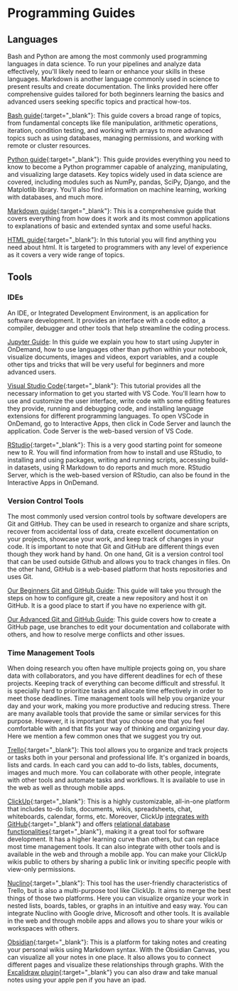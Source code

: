 # Programming Guides

## Languages

Bash and Python are among the most commonly used programming languages in data science. To run your pipelines and analyze data effectively, you'll likely need to learn or enhance your skills in these languages. Markdown is another language commonly used in science to present results and create documentation. The links provided here offer comprehensive guides tailored for both beginners learning the basics and advanced users seeking specific topics and practical how-tos.

[Bash guide](https://monicagiraldochica.github.io/bash_tutorial/){:target="_blank"}: This guide covers a broad range of topics, from fundamental concepts like file manipulation, arithmetic operations, iteration, condition testing, and working with arrays to more advanced topics such as using databases, managing permissions, and working with remote or cluster resources.

[Python guide](https://www.w3schools.com/python/){:target="_blank"}: This guide provides everything you need to know to become a Python programmer capable of analyzing, manipulating, and visualizing large datasets. Key topics widely used in data science are covered, including modules such as NumPy, pandas, SciPy, Django, and the Matplotlib library. You'll also find information on machine learning, working with databases, and much more.

[Markdown guide](https://www.markdownguide.org/getting-started/){:target="_blank"}: This is a comprehensive guide that covers everything from how does it work and its most common applications to explanations of basic and extended syntax and some useful hacks.

[HTML guide](https://www.w3schools.com/Html/){:target="_blank"}: In this tutorial you will find anything you need about html. It is targeted to programmers with any level of experience as it covers a very wide range of topics.

## Tools

### IDEs

An IDE, or Integrated Development Environment, is an application for software development. It provides an interface with a code editor, a compiler, debugger and other tools that help streamline the coding process.

[Jupyter Guide](jupyter.md): In this guide we explain you how to start using Jupyter in OnDemand, how to use languages other than python within your notebook, visualize documents, images and videos, export variables, and a couple other tips and tricks that will be very useful for beginners and more advanced users.

[Visual Studio Code](https://code.visualstudio.com/docs/getstarted/getting-started){:target="_blank"}: This tutorial provides all the necessary information to get you started with VS Code. You'll learn how to use and customize the user interface, write code with some editing features they provide, running and debugging code, and installing language extensions for different programming languages. To open VSCode in OnDemand, go to Interactive Apps, then click in Code Server and launch the application. Code Server is the web-based version of VS Code.

[RStudio](https://www.dataquest.io/blog/tutorial-getting-started-with-r-and-rstudio/){:target="_blank"}: This is a very good starting point for someone new to R. You will find information from how to install and use RStudio, to installing and using packages, writing and running scripts, accessing build-in datasets, using R Markdown to do reports and much more. RStudio Server, which is the web-based version of RStudio, can also be found in the Interactive Apps in OnDemand.

### Version Control Tools

The most commonly used version control tools by software developers are Git and GitHub. They can be used in research to organize and share scripts, recover from accidental loss of data, create excellent documentation on your projects, showcase your work, and keep track of changes in your code. It is important to note that Git and GitHub are different things even though they work hand by hand. On one hand, Git is a version control tool that can be used outside Github and allows you to track changes in files. On the other hand, GitHub is a web-based platform that hosts repositories and uses Git.

[Our Beginners Git and GitHub Guide](../software/git.md): This guide will take you through the steps on how to configure git, create a new repository and host it on GitHub. It is a good place to start if you have no experience with git.

[Our Advanced Git and GitHub Guide](../software/advanced_git.md): This guide covers how to create a GitHub page, use branches to edit your documentation and collaborate with others, and how to resolve merge conflicts and other issues.

### Time Management Tools

When doing research you often have multiple projects going on, you share data with collaborators, and you have different deadlines for ech of these projects. Keeping track of everything can become difficult and stressful. It is specially hard to prioritize tasks and allocate time effectively in order to meet those deadlines. Time management tools will help you organize your day and your work, making you more productive and reducing stress. There are many available tools that provide the same or similar services for this purpose. However, it is important that you choose one that you feel comfortable with and that fits your way of thinking and organizing your day. Here we mention a few common ones that we suggest you try out.

[Trello](https://trello.com/guide){:target="_blank"}: This tool allows you to organize and track projects or tasks both in your personal and professional life. It's organized in boards, lists and cards. In each card you can add to-do lists, tables, documents, images and much more. You can collaborate with other people, integrate with other tools and automate tasks and workflows. It is available to use in the web as well as through mobile apps.

[ClickUp](https://university.clickup.com/page/course-catalog){:target="_blank"}: This is a highly customizable, all-in-one platform that includes to-do lists, documents, wikis, spreadsheets, chat, whiteboards, calendar, forms, etc. Moreover, ClickUp [integrates with GitHub](https://help.clickup.com/hc/en-us/articles/6305771568791-GitHub-integration){:target="_blank"} and offers [relational database functionalities](https://clickup.com/blog/relational-database/){:target="_blank"}, making it a great tool for software development. It has a higher learning curve than others, but can replace most time management tools. It can also integrate with other tools and is available in the web and through a mobile app. You can make your ClickUp wikis public to others by sharing a public link or inviting specific people with view-only permissions.

[Nuclino](https://help.nuclino.com/d81c3c05-getting-started){:target="_blank"}: This tool has the user-friendly characteristics of Trello, but is also a multi-purpose tool like ClickUp. It aims to merge the best things of those two platforms. Here you can visualize organize your work in nested lists, boards, tables, or graphs in an intuitive and easy way. You can integrate Nuclino with Google drive, Microsoft and other tools. It is available in the web and through mobile apps and allows you to share your wikis or workspaces with others.

[Obsidian](https://obsidian.rocks/getting-started-with-obsidian-a-beginners-guide/){:target="_blank"}: This is a platform for taking notes and creating your personal wikis using Markdown syntax. With the Obsidian Canvas, you can visualize all your notes in one place. It also allows you to connect different pages and visualize these relationships through graphs. With the [Excalidraw plugin](https://www.youtube.com/watch?v=i-hIfY-Ecjg&list=PL6mqgtMZ4NP3MQGVzQaemEx7YTgmJ9lNv){:target="_blank"} you can also draw and take manual notes using your apple pen if you have an ipad.
